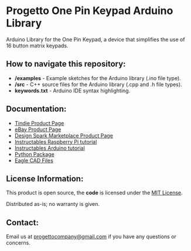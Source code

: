 # Progetto One Pin Keypad Arduino Library
Arduino Library for the One Pin Keypad, a device that simplifies the use of 16 button matrix keypads.
## How to navigate this repository:
* **/examples** - Example sketches for the Arduino library (.ino file type).
* **/src** - C++ source files for the Arduino library (.cpp and .h file types).
* **keywords.txt** - Arduino IDE syntax highlighting.
## Documentation:
* [Tindie Product Page](https://www.tindie.com/products/Progetto/one-pin-keypad/)
* [eBay Product Page](http://rover.ebay.com/rover/1/706-53473-19255-0/1?icep_ff3=2&pub=5575378759&campid=5338273189&customid=&icep_item=283391631793&ipn=psmain&icep_vectorid=229529&kwid=902099&mtid=824&kw=lg&toolid=11111)
* [Design Spark Marketplace Product Page](https://www.designsparkmarketplace.com/en/listings/645-one-pin-keypad)
* [Instructables Raspberry Pi tutorial](https://www.instructables.com/id/One-Pin-Keypad-Raspberry-Pi-Usage-Guide/)
* [Instructables Arduino tutorial](https://www.instructables.com/id/Meet-One-Pin-Keypad)
* [Python Package](https://github.com/ProgettoCompany/Progetto_One_Pin_Keypad_Python_Package)
* [Eagle CAD Files](https://github.com/ProgettoCompany/One_Pin_Keypad_Eagle_Files)
## License Information:
This product is open source, the **code** is licensed under the [MIT License](https://opensource.org/licenses/MIT).

Distributed as-is; no warranty is given.
## Contact:
Email us at progettocompany@gmail.com if you have any questions or concerns.
